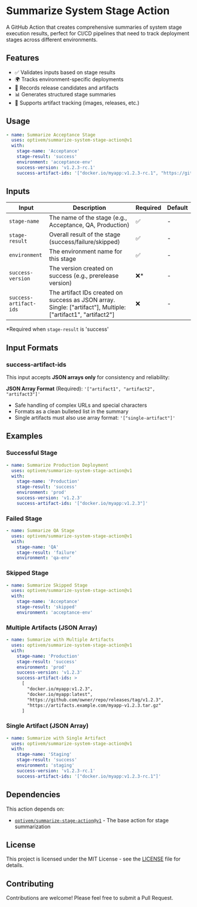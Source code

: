 # Summarize System Stage Action

A GitHub Action that creates comprehensive summaries of system stage execution results, perfect for CI/CD pipelines that need to track deployment stages across different environments.

## Features

- ✅ Validates inputs based on stage results
- 🌍 Tracks environment-specific deployments  
- 🎯 Records release candidates and artifacts
- 📊 Generates structured stage summaries
- 🔗 Supports artifact tracking (images, releases, etc.)

## Usage

```yaml
- name: Summarize Acceptance Stage
  uses: optivem/summarize-system-stage-action@v1
  with:
    stage-name: 'Acceptance'
    stage-result: 'success'
    environment: 'acceptance-env'
    success-version: 'v1.2.3-rc.1'
    success-artifact-ids: '["docker.io/myapp:v1.2.3-rc.1", "https://github.com/owner/repo/releases/tag/v1.2.3-rc.1"]'
```

## Inputs

| Input | Description | Required | Default |
|-------|-------------|----------|---------|
| `stage-name` | The name of the stage (e.g., Acceptance, QA, Production) | ✅ | - |
| `stage-result` | Overall result of the stage (success/failure/skipped) | ✅ | - |
| `environment` | The environment name for this stage | ✅ | - |
| `success-version` | The version created on success (e.g., prerelease version) | ❌* | - |
| `success-artifact-ids` | The artifact IDs created on success as JSON array. Single: ["artifact"], Multiple: ["artifact1", "artifact2"] | ❌ | - |

*Required when `stage-result` is 'success'

## Input Formats

### success-artifact-ids

This input accepts **JSON arrays only** for consistency and reliability:

**JSON Array Format** (Required): `'["artifact1", "artifact2", "artifact3"]'`
- Safe handling of complex URLs and special characters
- Formats as a clean bulleted list in the summary
- Single artifacts must also use array format: `'["single-artifact"]'`

## Examples

### Successful Stage
```yaml
- name: Summarize Production Deployment
  uses: optivem/summarize-system-stage-action@v1
  with:
    stage-name: 'Production'
    stage-result: 'success'
    environment: 'prod'
    success-version: 'v1.2.3'
    success-artifact-ids: '["docker.io/myapp:v1.2.3"]'
```

### Failed Stage
```yaml
- name: Summarize QA Stage
  uses: optivem/summarize-system-stage-action@v1
  with:
    stage-name: 'QA'
    stage-result: 'failure'
    environment: 'qa-env'
```

### Skipped Stage
```yaml
- name: Summarize Skipped Stage
  uses: optivem/summarize-system-stage-action@v1
  with:
    stage-name: 'Acceptance'
    stage-result: 'skipped'
    environment: 'acceptance-env'
```

### Multiple Artifacts (JSON Array)
```yaml
- name: Summarize with Multiple Artifacts
  uses: optivem/summarize-system-stage-action@v1
  with:
    stage-name: 'Production'
    stage-result: 'success'
    environment: 'prod'
    success-version: 'v1.2.3'
    success-artifact-ids: >
      [
        "docker.io/myapp:v1.2.3",
        "docker.io/myapp:latest", 
        "https://github.com/owner/repo/releases/tag/v1.2.3",
        "https://artifacts.example.com/myapp-v1.2.3.tar.gz"
      ]
```

### Single Artifact (JSON Array)
```yaml
- name: Summarize with Single Artifact
  uses: optivem/summarize-system-stage-action@v1
  with:
    stage-name: 'Staging'
    stage-result: 'success'
    environment: 'staging'
    success-version: 'v1.2.3-rc.1'
    success-artifact-ids: '["docker.io/myapp:v1.2.3-rc.1"]'
```

## Dependencies

This action depends on:
- [`optivem/summarize-stage-action@v1`](https://github.com/optivem/summarize-stage-action) - The base action for stage summarization

## License

This project is licensed under the MIT License - see the [LICENSE](LICENSE) file for details.

## Contributing

Contributions are welcome! Please feel free to submit a Pull Request.
